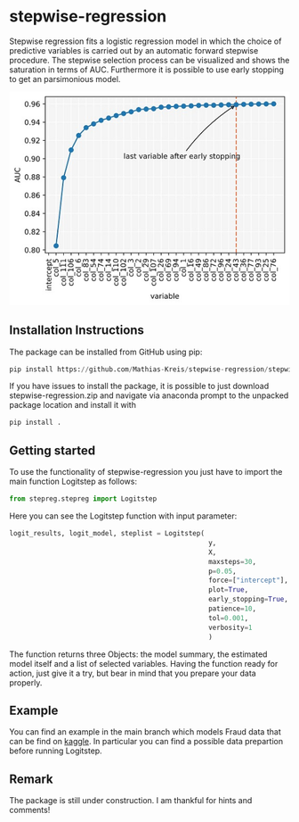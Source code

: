 # stepwise-regression
Stepwise regression fits a logistic regression model in which the choice of predictive variables is carried out by an automatic forward stepwise procedure. The stepwise selection process can be visualized and shows the saturation in terms of AUC. Furthermore it is possible to use early stopping to get an parsimonious model.

![alt text](https://github.com/Mathias-Kreis/stepwise-regression/blob/main/stepwise_example.jpg?raw=true|width=50px)

## Installation Instructions
The package can be installed from GitHub using pip:
```python
pip install https://github.com/Mathias-Kreis/stepwise-regression/stepwise-regression.zip
```
If you have issues to install the package, it is possible to just download stepwise-regression.zip and navigate via anaconda prompt to the unpacked package location and install it with  
```python
pip install .
```


## Getting started
To use the functionality of stepwise-regression you just have to import the main function Logitstep as follows:
```python
from stepreg.stepreg import Logitstep
```
Here you can see the Logitstep function with input parameter:
```python
logit_results, logit_model, steplist = Logitstep(
                                                  y,
                                                  X,
                                                  maxsteps=30,
                                                  p=0.05,
                                                  force=["intercept"],
                                                  plot=True,
                                                  early_stopping=True,
                                                  patience=10,
                                                  tol=0.001,
                                                  verbosity=1
                                                  )
```
The function returns three Objects: the model summary, the estimated model itself and a list of selected variables. Having the function ready for action, just give it a try, but bear in mind that you prepare your data properly.

## Example
You can find an example in the main branch which models Fraud data that can be find on [kaggle](https://www.kaggle.com/datasets/volodymyrgavrysh/fraud-detection-bank-dataset-20k-records-binary). In particular you can find a possible data prepartion before running Logitstep.

## Remark
The package is still under construction. I am thankful for hints and comments!

